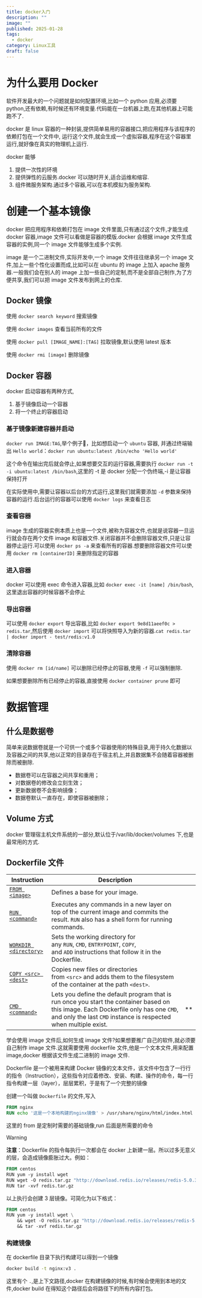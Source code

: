 ```yaml
---
title: docker入门
description: ""
image: ""
published: 2025-01-28
tags:
  - docker
category: Linux工具
draft: false
---
```

# 为什么要用 Docker

软件开发最大的一个问题就是如何配置环境,比如一个 python 应用,必须要 python,还有依赖,有时候还有环境变量.代码能在一台机器上跑,在其他机器上可能跑不了.

docker 是 linux 容器的一种封装,提供简单易用的容器接口,把应用程序与该程序的依赖打包在一个文件中, 运行这个文件,就会生成一个虚拟容器,程序在这个容器里运行,就好像在真实的物理机上运行.

docker 能够

1. 提供一次性的环境
2. 提供弹性的云服务.docker 可以随时开关,适合运维和缩容.
3. 组件微服务架构.通过多个容器,可以在本机模拟为服务架构.

# 创建一个基本镜像

docker 把应用程序和依赖打包在 image 文件里面,只有通过这个文件,才能生成 docker 容器,image 文件可以看做是容器的模版.docker 会根据 image 文件生成容器的实例,同一个 image 文件能够生成多个实例.

image 是一个二进制文件,实际开发中,一个 image 文件往往继承另一个 image 文件,加上一些个性化设置而成,比如可以在 ubuntu 的 image 上加入 apache 服务器.一般我们会在别人的 image 上加一些自己的定制,而不是全部自己制作,为了方便共享,我们可以把 image 文件发布到网上的仓库.

## Docker 镜像

使用 `docker search keyword` 搜索镜像

使用 `docker images` 查看当前所有的文件

使用 `docker pull [IMAGE_NAME]:[TAG]` 拉取镜像,默认使用 latest 版本

使用 `docker rmi [image]` 删除镜像

## Docker 容器

docker 启动容器有两种方式,

1. 基于镜像启动一个容器
2. 将一个终止的容器启动

### 基于镜像新建容器并启动

`docker run IMAGE:TAG`,举个例子🌰，比如想启动一个 `ubuntu` 容器, 并通过终端输出 `Hello world`：`docker run ubuntu:latest /bin/echo 'Hello world'`

这个命令在输出完后就会停止,如果想要交互的运行容器,需要执行 `docker run -t -i ubuntu:latest /bin/bash`,这里的 -t 是 docker 分配一个伪终端,-i 是让容器保持打开

在实际使用中,需要让容器以后台的方式运行,这里我们就需要添加 `-d` 参数来保持容器的运行.后台运行的容器可以使用 `docker logs` 来查看日志

### 查看容器

image 生成的容器实例本质上也是一个文件,被称为容器文件,也就是说容器一旦运行就会存在两个文件 image 和容器文件.关闭容器并不会删除容器文件,只是让容器停止运行.可以使用 `docker ps -a` 来查看所有的容器.想要删除容器文件可以使用 `docker rm [containerID]` 来删除指定的容器

### 进入容器

docker 可以使用 exec 命令进入容器,比如 `docker exec -it [name] /bin/bash`,这里退出容器的时候容器不会停止

### 导出容器

可以使用 `docker export` 导出容器,比如 `docker export 9e8d11aeef0c > redis.tar`,然后使用 `docker import` 可以将快照导入为新的容器.`cat redis.tar | docker import - test/redis:v1.0`

### 清除容器

使用 `docker rm [id/name]` 可以删除已经停止的容器,使用 `-f` 可以强制删除.

如果想要删除所有已经停止的容器,直接使用 `docker container prune` 即可

# 数据管理

## 什么是数据卷

简单来说数据卷就是一个可供一个或多个容器使用的特殊目录,用于持久化数据以及容器之间的共享,他以正常的目录存在于宿主机上,并且数据集不会随着容器被删除而被删除.

- 数据卷可以在容器之间共享和重用；
- 对数据卷的修改会立刻生效；
- 更新数据卷不会影响镜像；
- 数据卷默认一直存在，即使容器被删除；

## Volume 方式

docker 管理宿主机文件系统的一部分,默认位于/var/lib/docker/volumes 下,也是最常用的方式.

## Dockerfile 文件
| Instruction                                                                    | Description                                                                                                                                                                                              |     |
| ------------------------------------------------------------------------------ | -------------------------------------------------------------------------------------------------------------------------------------------------------------------------------------------------------- | --- |
| [`FROM <image>`](https://docs.docker.com/reference/dockerfile/#from)           | Defines a base for your image.                                                                                                                                                                           |     |
| [`RUN <command>`](https://docs.docker.com/reference/dockerfile/#run)           | Executes any commands in a new layer on top of the current image and commits the result. `RUN` also has a shell form for running commands.                                                               |     |
| [`WORKDIR <directory>`](https://docs.docker.com/reference/dockerfile/#workdir) | Sets the working directory for any `RUN`, `CMD`, `ENTRYPOINT`, `COPY`, and `ADD` instructions that follow it in the Dockerfile.                                                                          |     |
| [`COPY <src> <dest>`](https://docs.docker.com/reference/dockerfile/#copy)      | Copies new files or directories from `<src>` and adds them to the filesystem of the container at the path `<dest>`.                                                                                      |     |
| [`CMD <command>`](https://docs.docker.com/reference/dockerfile/#cmd)           | Lets you define the default program that is run once you start the container based on this image. Each Dockerfile only has one `CMD`, and only the last `CMD` instance is respected when multiple exist. | **  |

学会使用 image 文件后,如何生成 image 文件?如果想要推广自己的软件,就必须要自己制作 image 文件.这就需要使用 dockerfile 文件,他是一个文本文件,用来配置 image,docker 根据该文件生成二进制的 image 文件.

Dockerfile 是一个被用来构建 Docker 镜像的文本文件，该文件中包含了一行行的指令（Instruction），这些指令对应着修改、安装、构建、操作的命令，每一行指令构建一层（layer），层层累积，于是有了一个完整的镜像

创建一个叫做 `Dockerfile` 的文件,写入

```dockerfile
FROM nginx
RUN echo '这是一个本地构建的nginx镜像' > /usr/share/nginx/html/index.html
```

这里的 from 是定制时需要的基础镜像,run 后面是所需要的命令

>[!warning]
**注意**：Dockerfile 的指令每执行一次都会在 docker 上新建一层。所以过多无意义的层，会造成镜像膨胀过大。例如：

```dockerfile
FROM centos
RUN yum -y install wget
RUN wget -O redis.tar.gz "http://download.redis.io/releases/redis-5.0.3.tar.gz"
RUN tar -xvf redis.tar.gz
```

以上执行会创建 3 层镜像。可简化为以下格式：

```dockerfile
FROM centos
RUN yum -y install wget \
    && wget -O redis.tar.gz "http://download.redis.io/releases/redis-5.0.3.tar.gz" \
    && tar -xvf redis.tar.gz
```

### 构建镜像

在 dockerfile 目录下执行构建可以得到一个镜像

```bash
docker build -t nginx:v3 .
```

这里有个 `.`,是上下文路径,docker 在构建镜像的时候,有时候会使用到本地的文件,docker build 在得知这个路径后会将路径下的所有内容打包。

